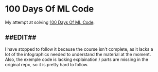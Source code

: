 # 100 Days Of ML Code

My attempt at solving [100 Days Of ML Code](https://github.com/Avik-Jain/100-Days-Of-ML-Code).

## ##EDIT##

I have stopped to follow it because the course isn't complete, as it lacks a lot of the infographics needed to understand the material at the moment.
Also, the exemple code is lacking explaination / parts are missing in the original repo, so it is pretty hard to follow.
